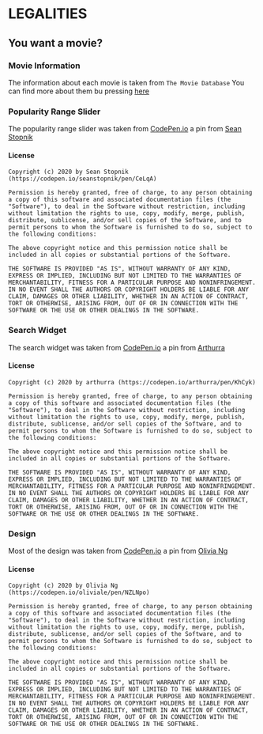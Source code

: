 # LEGALITIES

## You want a movie?

### Movie Information
The information about each movie is taken from `The Movie Database` 
You can find more about them bu pressing [here](https://www.themoviedb.org)

### Popularity Range Slider 
The popularity range slider was taken from [CodePen.io](codepen.io) a pin from [Sean Stopnik](https://codepen.io/seanstopnik)
#### License 
```
Copyright (c) 2020 by Sean Stopnik (https://codepen.io/seanstopnik/pen/CeLqA)

Permission is hereby granted, free of charge, to any person obtaining a copy of this software and associated documentation files (the "Software"), to deal in the Software without restriction, including without limitation the rights to use, copy, modify, merge, publish, distribute, sublicense, and/or sell copies of the Software, and to permit persons to whom the Software is furnished to do so, subject to the following conditions:

The above copyright notice and this permission notice shall be included in all copies or substantial portions of the Software.

THE SOFTWARE IS PROVIDED "AS IS", WITHOUT WARRANTY OF ANY KIND, EXPRESS OR IMPLIED, INCLUDING BUT NOT LIMITED TO THE WARRANTIES OF MERCHANTABILITY, FITNESS FOR A PARTICULAR PURPOSE AND NONINFRINGEMENT. IN NO EVENT SHALL THE AUTHORS OR COPYRIGHT HOLDERS BE LIABLE FOR ANY CLAIM, DAMAGES OR OTHER LIABILITY, WHETHER IN AN ACTION OF CONTRACT, TORT OR OTHERWISE, ARISING FROM, OUT OF OR IN CONNECTION WITH THE SOFTWARE OR THE USE OR OTHER DEALINGS IN THE SOFTWARE.
```

### Search Widget 
The search widget was taken from [CodePen.io](codepen.io) a pin from [Arthurra](https://codepen.io/arthurra)
#### License 
```
Copyright (c) 2020 by arthurra (https://codepen.io/arthurra/pen/KhCyk)

Permission is hereby granted, free of charge, to any person obtaining a copy of this software and associated documentation files (the "Software"), to deal in the Software without restriction, including without limitation the rights to use, copy, modify, merge, publish, distribute, sublicense, and/or sell copies of the Software, and to permit persons to whom the Software is furnished to do so, subject to the following conditions:

The above copyright notice and this permission notice shall be included in all copies or substantial portions of the Software.

THE SOFTWARE IS PROVIDED "AS IS", WITHOUT WARRANTY OF ANY KIND, EXPRESS OR IMPLIED, INCLUDING BUT NOT LIMITED TO THE WARRANTIES OF MERCHANTABILITY, FITNESS FOR A PARTICULAR PURPOSE AND NONINFRINGEMENT. IN NO EVENT SHALL THE AUTHORS OR COPYRIGHT HOLDERS BE LIABLE FOR ANY CLAIM, DAMAGES OR OTHER LIABILITY, WHETHER IN AN ACTION OF CONTRACT, TORT OR OTHERWISE, ARISING FROM, OUT OF OR IN CONNECTION WITH THE SOFTWARE OR THE USE OR OTHER DEALINGS IN THE SOFTWARE.
```

### Design 
Most of the design was taken from [CodePen.io](codepen.io) a pin from [Olivia Ng](https://codepen.io/oliviale)
#### License 
```
Copyright (c) 2020 by Olivia Ng (https://codepen.io/oliviale/pen/NZLNpo)

Permission is hereby granted, free of charge, to any person obtaining a copy of this software and associated documentation files (the "Software"), to deal in the Software without restriction, including without limitation the rights to use, copy, modify, merge, publish, distribute, sublicense, and/or sell copies of the Software, and to permit persons to whom the Software is furnished to do so, subject to the following conditions:

The above copyright notice and this permission notice shall be included in all copies or substantial portions of the Software.

THE SOFTWARE IS PROVIDED "AS IS", WITHOUT WARRANTY OF ANY KIND, EXPRESS OR IMPLIED, INCLUDING BUT NOT LIMITED TO THE WARRANTIES OF MERCHANTABILITY, FITNESS FOR A PARTICULAR PURPOSE AND NONINFRINGEMENT. IN NO EVENT SHALL THE AUTHORS OR COPYRIGHT HOLDERS BE LIABLE FOR ANY CLAIM, DAMAGES OR OTHER LIABILITY, WHETHER IN AN ACTION OF CONTRACT, TORT OR OTHERWISE, ARISING FROM, OUT OF OR IN CONNECTION WITH THE SOFTWARE OR THE USE OR OTHER DEALINGS IN THE SOFTWARE.

```


